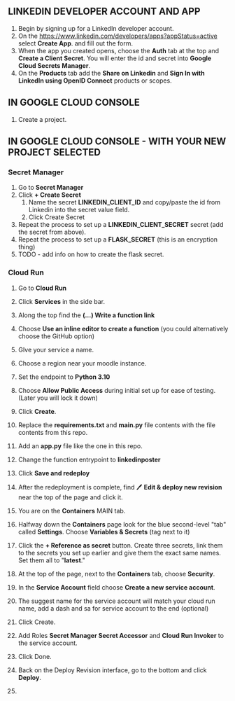## **LINKEDIN DEVELOPER ACCOUNT AND APP**
1. Begin by signing up for a LinkedIn developer account. 
1. On the https://www.linkedin.com/developers/apps?appStatus=active select **Create App**. and fill out the form.
1. When the app you created opens, choose the **Auth** tab at the top and **Create a Client Secret**. You will enter the id and secret into **Google Cloud Secrets Manager**.
1. On the **Products** tab add the **Share on Linkedin** and **Sign In with LinkedIn using OpenID Connect** products or scopes. 


## **IN GOOGLE CLOUD CONSOLE**
1. Create a project. 


## **IN GOOGLE CLOUD CONSOLE - WITH YOUR NEW PROJECT SELECTED**
### Secret Manager
1. Go to **Secret Manager**
1. Click **+ Create Secret**
    1. Name the secret **LINKEDIN_CLIENT_ID** and copy/paste the id from Linkedin into the secret value field.
    2. Click Create Secret
1. Repeat the process to set up a **LINKEDIN_CLIENT_SECRET** secret  (add the secret from above).
1. Repeat the process to set up a **FLASK_SECRET** (this is an encryption thing)
2. TODO - add info on how to create the flask secret.


### Cloud Run
1. Go to **Cloud Run**
2. Click **Services** in the side bar.
3. Along the top find the **(...) Write a function link**
4. Choose **Use an inline editor to create a function** (you could alternatively choose the GitHub option)
5. GIve your service a name.
6. Choose a region near your moodle instance.
7. Set the endpoint to **Python 3.10**
8. Choose **Allow Public Access** during initial set up for ease of testing. (Later you will lock it down)
9. Click **Create**.
10. Replace the **requirements.txt** and **main.py** file contents with the file contents from this repo.
11. Add an **app.py** file like the one in this repo.
12. Change the function entrypoint to **linkedinposter**
13. Click **Save and redeploy**
14. After the redeployment is complete, find 🖊️ **Edit & deploy new revision** near the top of the page and click it.
15. You are on the **Containers** MAIN tab. 
16. Halfway down the **Containers** page look for the blue second-level "tab" called **Settings**. Choose **Variables & Secrets** (tag next to it)
17. Click the **+ Reference as secret** button. Create three secrets, link them to the secrets you set up earlier and give them the exact same names. Set them all to "**latest**."
18. At the top of the page, next to the **Containers** tab, choose **Security**.
19. In the **Service Account** field choose **Create a new service account**.
20. The suggest name for the service account will match your cloud run name, add a dash and sa for service account to the end (optional)
21. Click Create.
22. Add Roles **Secret Manager Secret Accessor** and **Cloud Run Invoker** to the service account.
23. Click Done.
24. Back on the Deploy Revision interface, go to the bottom and click **Deploy**.

25. 
